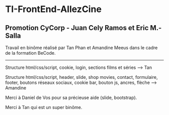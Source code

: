 # TI-FrontEnd-AllezCine

## Promotion CyCorp - Juan Cely Ramos et Eric M.-Salla


Travail en binôme réalisé par Tan Phan et Amandine Meeus dans le cadre de la formation BeCode. 

**********************************************************************
Structure html/css/script, cookie, login, sections films et séries --> Tan

Structure html/css/script, header, slide, shop movies, contact, formulaire, footer, boutons réseaux sociaux, cookie bar, bouton js, ancres, flèche --> Amandine


Merci à Daniel de Vos pour sa précieuse aide (slide, bootstrap).


Merci à Tan qui est un super binôme.
